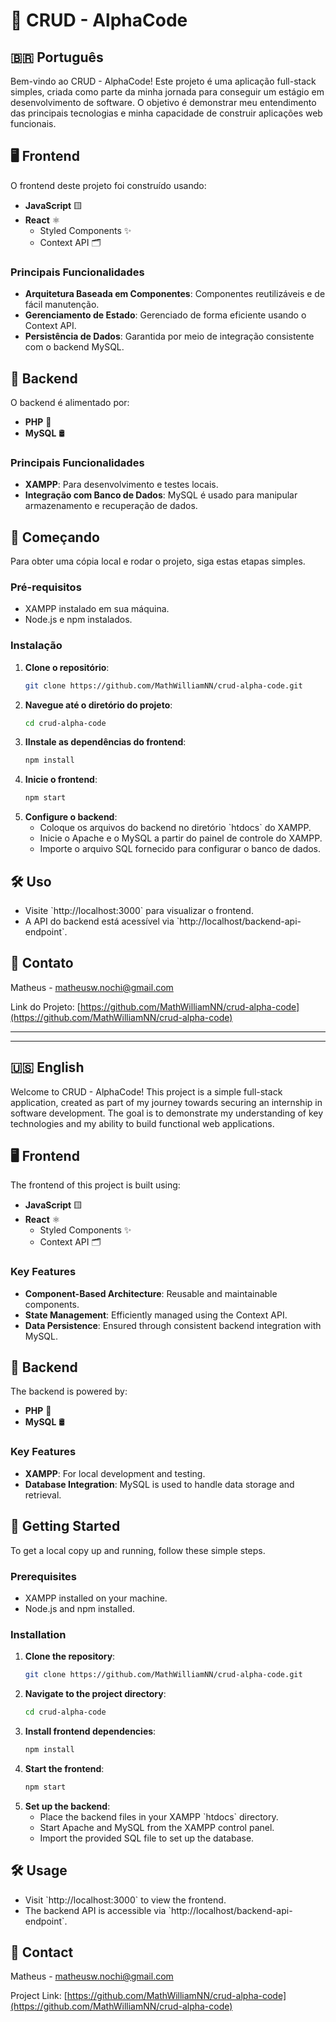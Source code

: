 

# 📱 CRUD - AlphaCode

## 🇧🇷 Português 

Bem-vindo ao CRUD - AlphaCode! Este projeto é uma aplicação full-stack simples, criada como parte da minha jornada para conseguir um estágio em desenvolvimento de software. O objetivo é demonstrar meu entendimento das principais tecnologias e minha capacidade de construir aplicações web funcionais.

## 🖥️ Frontend

O frontend deste projeto foi construído usando:

- **JavaScript** 🟨
- **React** ⚛️
  - Styled Components ✨
  - Context API 🗂️

### Principais Funcionalidades

- **Arquitetura Baseada em Componentes**: Componentes reutilizáveis e de fácil manutenção.
- **Gerenciamento de Estado**: Gerenciado de forma eficiente usando o Context API.
- **Persistência de Dados**: Garantida por meio de integração consistente com o backend MySQL.

## 🔧 Backend

O backend é alimentado por:

- **PHP** 🐘
- **MySQL** 🛢️

### Principais Funcionalidades

- **XAMPP**: Para desenvolvimento e testes locais.
- **Integração com Banco de Dados**: MySQL é usado para manipular armazenamento e recuperação de dados.

## 🚀 Começando

Para obter uma cópia local e rodar o projeto, siga estas etapas simples.

### Pré-requisitos

- XAMPP instalado em sua máquina.
- Node.js e npm instalados.

### Instalação

1. **Clone o repositório**:
   ```bash
   git clone https://github.com/MathWilliamNN/crud-alpha-code.git
   
2. **Navegue até o diretório do projeto**:
   ```bash
   cd crud-alpha-code
   ```
3. **IInstale as dependências do frontend**:
   ```bash
   npm install
   ```
4. **Inicie o frontend**:
   ```bash
   npm start
   ```
5. **Configure o backend**:
   - Coloque os arquivos do backend no diretório \`htdocs\` do XAMPP.
   - Inicie o Apache e o MySQL a partir do painel de controle do XAMPP.
   - Importe o arquivo SQL fornecido para configurar o banco de dados.

## 🛠️ Uso

- Visite \`http://localhost:3000\` para visualizar o frontend.
- A API do backend está acessível via \`http://localhost/backend-api-endpoint\`.

## 💬 Contato

Matheus - matheusw.nochi@gmail.com 

Link do Projeto: [https://github.com/MathWilliamNN/crud-alpha-code](https://github.com/MathWilliamNN/crud-alpha-code)


---
---

## 🇺🇸 English

Welcome to CRUD - AlphaCode! This project is a simple full-stack application, created as part of my journey towards securing an internship in software development. The goal is to demonstrate my understanding of key technologies and my ability to build functional web applications.

## 🖥️ Frontend

The frontend of this project is built using:

- **JavaScript** 🟨
- **React** ⚛️
  - Styled Components ✨
  - Context API 🗂️

### Key Features

- **Component-Based Architecture**: Reusable and maintainable components.
- **State Management**: Efficiently managed using the Context API.
- **Data Persistence**: Ensured through consistent backend integration with MySQL.

## 🔧 Backend

The backend is powered by:

- **PHP** 🐘
- **MySQL** 🛢️

### Key Features

- **XAMPP**: For local development and testing.
- **Database Integration**: MySQL is used to handle data storage and retrieval.

## 🚀 Getting Started

To get a local copy up and running, follow these simple steps.

### Prerequisites

- XAMPP installed on your machine.
- Node.js and npm installed.

### Installation

1. **Clone the repository**:
   ```bash
   git clone https://github.com/MathWilliamNN/crud-alpha-code.git
   ```
2. **Navigate to the project directory**:
   ```bash
   cd crud-alpha-code
   ```
3. **Install frontend dependencies**:
   ```bash
   npm install
   ```
4. **Start the frontend**:
   ```bash
   npm start
   ```
5. **Set up the backend**:
   - Place the backend files in your XAMPP \`htdocs\` directory.
   - Start Apache and MySQL from the XAMPP control panel.
   - Import the provided SQL file to set up the database.

## 🛠️ Usage

- Visit \`http://localhost:3000\` to view the frontend.
- The backend API is accessible via \`http://localhost/backend-api-endpoint\`.


## 💬 Contact

Matheus - matheusw.nochi@gmail.com 

Project Link: [https://github.com/MathWilliamNN/crud-alpha-code](https://github.com/MathWilliamNN/crud-alpha-code)

